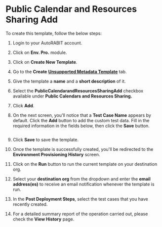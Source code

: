 # Public Calendar and Resources Sharing Add

To create this template, follow the below steps:

1. Login to your AutoRABIT account.
2. Click on **Env. Pro.** module.
3. Click on **Create New Template**.
4. Go to the **Create** [**Unsupported Metadata Template**](../) tab.
5. Give the template a **name** and a **short description** of it.
6. Select the **PublicCalendarandResourcesSharingAdd** checkbox available under **Public Calendars and Resources Sharing.**
7. Click **Add**.
8.  On the next screen, you'll notice that a **Test Case Name** appears by default. Click the **Add** button to add the custom test data. Fill in the required information in the fields below, then click the **Save** button.

    <figure><img src="https://cdn.document360.io/8711f4e7-c040-4616-aac9-d947f87e4619/Images/Documentation/image-1632127180343.png" alt=""><figcaption></figcaption></figure>
9. Click **Save** to save the template.
10. Once the template is successfully created, you'll be redirected to the **Environment Provisioning History** screen.
11. Click on the **Run** button to run the current template on your destination org.
12. Select your **destination org** from the dropdown and enter the **email address(es)** to receive an email notification whenever the template is run.
13. In the **Post Deployment Steps**, select the test cases that you have recently created.&#x20;
14. For a detailed summary report of the operation carried out, please check the **View History** page.
